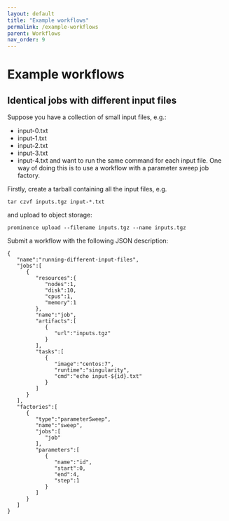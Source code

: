 ```yaml
---
layout: default
title: "Example workflows"
permalink: /example-workflows
parent: Workflows
nav_order: 9
---
```

# Example workflows

## Identical jobs with different input files
Suppose you have a collection of small input files, e.g.:
* input-0.txt
* input-1.txt
* input-2.txt
* input-3.txt
* input-4.txt
and want to run the same command for each input file. One way of doing this is to use a workflow with a parameter sweep job factory.

Firstly, create a tarball containing all the input files, e.g.
```
tar czvf inputs.tgz input-*.txt
```
and upload to object storage:
```
prominence upload --filename inputs.tgz --name inputs.tgz
```
Submit a workflow with the following JSON description:
```
{
   "name":"running-different-input-files",
   "jobs":[
      {
         "resources":{
            "nodes":1,
            "disk":10,
            "cpus":1,
            "memory":1
         },
         "name":"job",
         "artifacts":[
            {
               "url":"inputs.tgz"
            }
         ],
         "tasks":[
            {
               "image":"centos:7",
               "runtime":"singularity",
               "cmd":"echo input-${id}.txt"
            }
         ]
      }
   ],
   "factories":[
      {
         "type":"parameterSweep",
         "name":"sweep",
         "jobs":[
            "job"
         ],
         "parameters":[
            {
               "name":"id",
               "start":0,
               "end":4,
               "step":1
            }
         ]
      }
   ]
}
```
